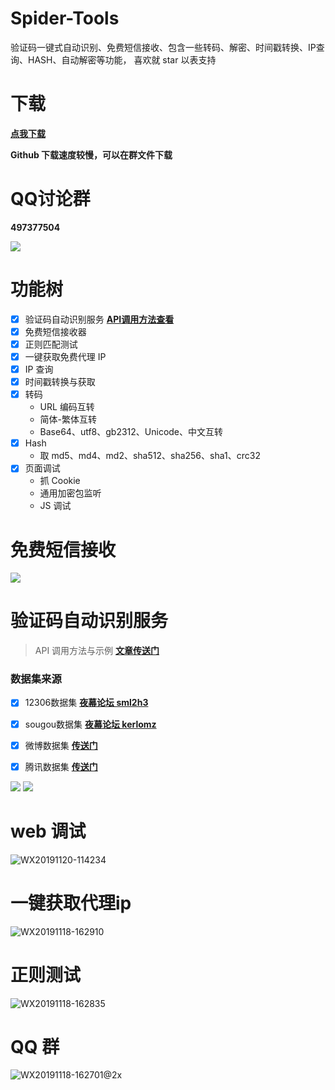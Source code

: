 # Spider-Tools
验证码一键式自动识别、免费短信接收、包含一些转码、解密、时间戳转换、IP查询、HASH、自动解密等功能， 喜欢就 star 以表支持



# 下载
[**点我下载**](https://github.com/wkunzhi/Spider-Tools/releases)

**Github 下载速度较慢，可以在群文件下载**

# QQ讨论群 
**497377504**

![](https://zok-blog.oss-cn-hangzhou.aliyuncs.com/2019/11/18/wx201911181627012x.png?x-oss-process=image/resize,h_150)

# 功能树
- [x] 验证码自动识别服务 [**API调用方法查看**](https://blog.zhangkunzhi.com/2019/12/27/%E9%AA%8C%E8%AF%81%E7%A0%81%E8%AF%86%E5%88%AB%E7%A4%BA%E4%BE%8B/index.html)
- [x] 免费短信接收器
- [x] 正则匹配测试
- [x] 一键获取免费代理 IP
- [x] IP 查询
- [x] 时间戳转换与获取
- [x] 转码
  - URL 编码互转
  - 简体-繁体互转
  - Base64、utf8、gb2312、Unicode、中文互转
- [x] Hash
  - 取 md5、md4、md2、sha512、sha256、sha1、crc32
- [x] 页面调试
  - 抓 Cookie
  - 通用加密包监听
  - JS 调试


# 免费短信接收
![](https://www.zhangkunzhi.com/images/20191220/WX20191220-115904.png)

# 验证码自动识别服务
> API 调用方法与示例 [**文章传送门**](https://blog.zhangkunzhi.com/2019/12/27/%E9%AA%8C%E8%AF%81%E7%A0%81%E8%AF%86%E5%88%AB%E7%A4%BA%E4%BE%8B/index.html)

### 数据集来源
- [x] 12306数据集 **[夜幕论坛 sml2h3](https://bbs.nightteam.cn/thread-84.htm)**
- [x] sougou数据集 **[夜幕论坛 kerlomz](https://bbs.nightteam.cn/thread-149.htm)**
- [x] 微博数据集 **[传送门](https://mail.sina.com.cn/cgi-bin/imgcode.php)**
- [x] 腾讯数据集 **[传送门](https://mail.qq.com/cgi-bin/getverifyimage?aid=23000101&sid=)**



![](https://zok-blog.oss-cn-hangzhou.aliyuncs.com/images/20191226/WX20191228-101035%402x.png)
![](https://zok-blog.oss-cn-hangzhou.aliyuncs.com/images/20191226/WX20191228-101116.png)

# web 调试
![WX20191120-114234](https://www.zhangkunzhi.com/images/20191213/web%E8%B0%83%E8%AF%95.png)

# 一键获取代理ip
![WX20191118-162910](https://www.zhangkunzhi.com/images/20191213/%E5%85%8D%E8%B4%B9ip.png)

# 正则测试
![WX20191118-162835](https://www.zhangkunzhi.com/images/20191213/zz.png)



# QQ 群
![WX20191118-162701@2x](https://www.zhangkunzhi.com//2019/11/18/wx201911181627012x.png)


